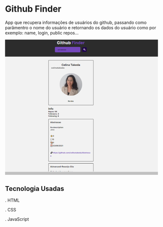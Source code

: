 # Github Finder
 App que recupera informações de usuários do github,  passando como parâmentro o nome do usuário  e retornando os dados do usuário como por exemplo: name, login, public repos...

<p align="center">
  <img src=".github/githubFinder.png">
</p>


## Tecnologia Usadas
. HTML

. CSS

. JavaScript



